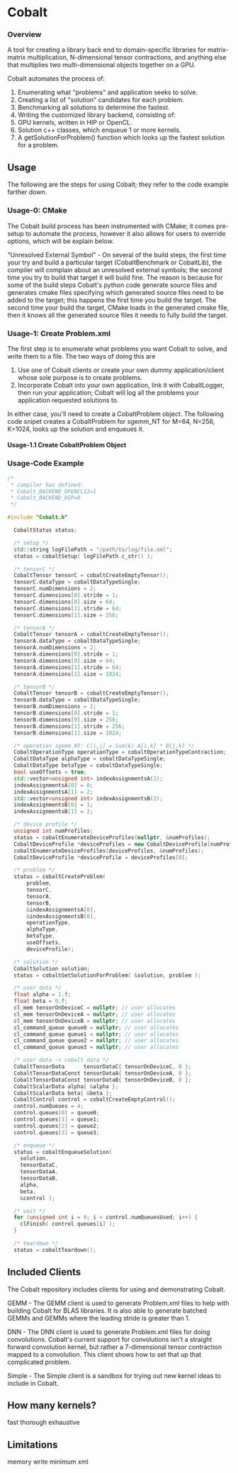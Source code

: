 # Cobalt

### Overview

A tool for creating a library back end to domain-specific libraries for matrix-matrix multiplication, N-dimensional tensor contractions, and anything else that multiplies two multi-dimensional objects together on a GPU.

Cobalt automates the process of:

1) Enumerating what "problems" and application seeks to solve.
2) Creating a list of "solution" candidates for each problem.
3) Benchmarking all solutions to determine the fastest.
4) Writing the customized library backend, consisting of:
  1) GPU kernels, written in HIP or OpenCL.
  2) Solution c++ classes, which enqueue 1 or more kernels.
  3) A getSolutionForProblem() function which looks up the fastest solution for a problem.

## Usage

The following are the steps for using Cobalt; they refer to the code example farther down.

### Usage-0: CMake

The Cobalt build process has been instrumented with CMake; it comes pre-setup to automate the process, however it also allows for users to override options, which will be explain below.

"Unresolved External Symbol" - On several of the build steps, the first time your try and build a particular target (CobaltBenchmark or CobaltLib), the compiler will complain about an unresolved external symbols; the second time you try to build that target it will build fine. The reason is because for some of the build steps Cobalt's python code generate source files and generates cmake files specifying which generated source files need to be added to the target; this happens the first time you build the target. The second time your build the target, CMake loads in the generated cmake file, then it knows all the generated source files it needs to fully build the target.

### Usage-1: Create Problem.xml

The first step is to enumerate what problems you want Cobalt to solve, and write them to a file. The two ways of doing this are
1) Use one of Cobalt clients or create your own dummy application/client whose sole purpose is to create problems.
2) Incorporate Cobalt into your own application, link it with CobaltLogger, then run your application; Cobalt will log all the problems your application requested solutions to.

In either case, you'll need to create a CobaltProblem object. The following code snipet creates a CobaltProblem for sgemm\_NT for M=64, N=256, K=1024, looks up the solution and enqueues it.

#### Usage-1.1 Create CobaltProblem Object


### Usage-Code Example
```c++
/*
 * compiler has defined:
 * Cobalt_BACKEND_OPENCL12=1
 * Cobalt_BACKEND_HIP=0
 */

#include "Cobalt.h"

  CobaltStatus status;

  /* setup */
  std::string logFilePath = "/path/to/log/file.xml";
  status = cobaltSetup( logFilePath.c_str() );

  /* tensorC */
  CobaltTensor tensorC = cobaltCreateEmptyTensor();
  tensorC.dataType = cobaltDataTypeSingle;
  tensorC.numDimensions = 2;
  tensorC.dimensions[0].stride = 1;
  tensorC.dimensions[0].size = 64;
  tensorC.dimensions[1].stride = 64;
  tensorC.dimensions[1].size = 256;

  /* tensorA */
  CobaltTensor tensorA = cobaltCreateEmptyTensor();
  tensorA.dataType = cobaltDataTypeSingle;
  tensorA.numDimensions = 2;
  tensorA.dimensions[0].stride = 1;
  tensorA.dimensions[0].size = 64;
  tensorA.dimensions[1].stride = 64;
  tensorA.dimensions[1].size = 1024;

  /* tensorB */
  CobaltTensor tensorB = cobaltCreateEmptyTensor();
  tensorB.dataType = cobaltDataTypeSingle;
  tensorB.numDimensions = 2;
  tensorB.dimensions[0].stride = 1;
  tensorB.dimensions[0].size = 256;
  tensorB.dimensions[1].stride = 256;
  tensorB.dimensions[1].size = 1024;

  /* operation sgemm_NT: C[i,j] = Sum(k) A[i,k] * B[j,k] */
  CobaltOperationType operationType = cobaltOperationTypeContraction;
  CobaltDataType alphaType = cobaltDataTypeSingle;
  CobaltDataType betaType = cobaltDataTypeSingle;
  bool useOffsets = true;
  std::vector<unsigned int> indexAssignmentsA(2);
  indexAssignmentsA[0] = 0;
  indexAssignmentsA[1] = 2;
  std::vector<unsigned int> indexAssignmentsB(2);
  indexAssignmentsB[0] = 1;
  indexAssignmentsB[1] = 2;

  /* device profile */
  unsigned int numProfiles;
  status = cobaltEnumerateDeviceProfiles(nullptr, &numProfiles);
  CobaltDeviceProfile *deviceProfiles = new CobaltDeviceProfile[numProfiles];
  cobaltEnumerateDeviceProfiles(deviceProfiles, &numProfiles);
  CobaltDeviceProfile *deviceProfile = deviceProfiles[0];

  /* problem */
  status = cobaltCreateProblem(
      problem,
      tensorC,
      tensorA,
      tensorB,
      &indexAssignmentsA[0],
      &indexAssignmentsB[0],
      operationType,
      alphaType,
      betaType,
      useOffsets,
      deviceProfile);

  /* solution */
  CobaltSolution solution;
  status = cobaltGetSolutionForProblem( &solution, problem );

  /* user data */
  float alpha = 1.f;
  float beta = 0.f;
  cl_mem tensorOnDeviceC = nullptr; // user allocates
  cl_mem tensorOnDeviceA = nullptr; // user allocates
  cl_mem tensorOnDeviceB = nullptr; // user allocates
  cl_command_queue queue0 = nullptr; // user allocates
  cl_command_queue queue1 = nullptr; // user allocates
  cl_command_queue queue2 = nullptr; // user allocates
  cl_command_queue queue3 = nullptr; // user allocates

  /* user data -> cobalt data */
  CobaltTensorData      tensorDataC{ tensorOnDeviceC, 0 };
  CobaltTensorDataConst tensorDataA{ tensorOnDeviceA, 0 };
  CobaltTensorDataConst tensorDataB{ tensorOnDeviceB, 0 };
  CobaltScalarData alpha{ &alpha };
  CobaltScalarData beta{ &beta };
  CobaltControl control = cobaltCreateEmptyControl();
  control.numQueues = 4;
  control.queues[0] = queue0;
  control.queues[1] = queue1;
  control.queues[2] = queue2;
  control.queues[3] = queue3;

  /* enqueue */
  status = cobaltEnqueueSolution(
    solution,
    tensorDataC,
    tensorDataA,
    tensorDataB,
    alpha,
    beta,
    &control );

  /* wait */
  for (unsigned int i = 0; i < control.numQueuesUsed; i++) {
    clFinish( control.queues[i] );
  }

  /* teardown */
  status = cobaltTeardown();

```

## Included Clients

The Cobalt repository includes clients for using and demonstrating Cobalt.

GEMM - The GEMM client is used to generate Problem.xml files to help with building Cobalt for BLAS libraries. It is also able to generate batched GEMMs and GEMMs where the leading stride is greater than 1.

DNN - The DNN client is used to generate Problem.xml files for doing convolutions. Cobalt's current support for convolutions isn't a straight forward convolution kernel, but rather a 7-dimensional tensor contraction mapped to a convolution. This client shows how to set that up that complicated problem.

Simple - The Simple client is a sandbox for trying out new kernel ideas to include in Cobalt.


## How many kernels?
fast
thorough
exhaustive

## Limitations
memory
write minimum xml
